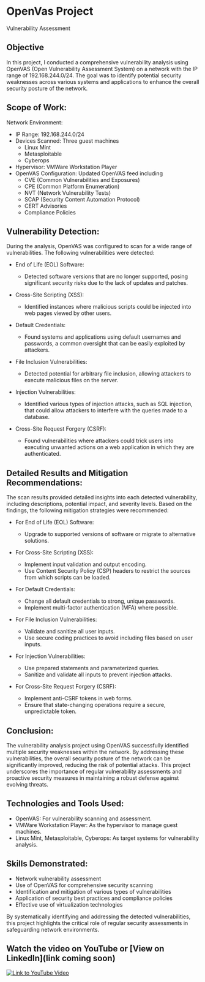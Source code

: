 # OpenVas Project
Vulnerability Assessment

## Objective
In this project, I conducted a comprehensive vulnerability analysis using OpenVAS (Open Vulnerability Assessment System) on a network with the IP range of 192.168.244.0/24. The goal was to identify potential security weaknesses across various systems and applications to enhance the overall security posture of the network.


## Scope of Work:

Network Environment:

- IP Range: 192.168.244.0/24
- Devices Scanned: Three guest machines
  - Linux Mint
  - Metasploitable
  - Cyberops
- Hypervisor: VMWare Workstation Player
- OpenVAS Configuration: Updated OpenVAS feed including
  - CVE (Common Vulnerabilities and Exposures)
  - CPE (Common Platform Enumeration)
  - NVT (Network Vulnerability Tests)
  - SCAP (Security Content Automation Protocol)
  - CERT Advisories
  - Compliance Policies

## Vulnerability Detection:

During the analysis, OpenVAS was configured to scan for a wide range of vulnerabilities. The following vulnerabilities were detected:

- End of Life (EOL) Software:
  - Detected software versions that are no longer supported, posing significant security risks due to the lack of updates and patches.

- Cross-Site Scripting (XSS):
  - Identified instances where malicious scripts could be injected into web pages viewed by other users.

- Default Credentials:
  - Found systems and applications using default usernames and passwords, a common oversight that can be easily exploited by attackers.

- File Inclusion Vulnerabilities:
  - Detected potential for arbitrary file inclusion, allowing attackers to execute malicious files on the server.

- Injection Vulnerabilities:
  - Identified various types of injection attacks, such as SQL injection, that could allow attackers to interfere with the queries made to a database.

- Cross-Site Request Forgery (CSRF):
  - Found vulnerabilities where attackers could trick users into executing unwanted actions on a web application in which they are authenticated.
 

## Detailed Results and Mitigation Recommendations:

The scan results provided detailed insights into each detected vulnerability, including descriptions, potential impact, and severity levels. Based on the findings, the following mitigation strategies were recommended:

- For End of Life (EOL) Software:
  - Upgrade to supported versions of software or migrate to alternative solutions.

- For Cross-Site Scripting (XSS):
  - Implement input validation and output encoding.
  - Use Content Security Policy (CSP) headers to restrict the sources from which scripts can be loaded.

- For Default Credentials:
  - Change all default credentials to strong, unique passwords.
  - Implement multi-factor authentication (MFA) where possible.

- For File Inclusion Vulnerabilities:
  - Validate and sanitize all user inputs.
  - Use secure coding practices to avoid including files based on user inputs.

- For Injection Vulnerabilities:
  - Use prepared statements and parameterized queries.
  - Sanitize and validate all inputs to prevent injection attacks.

- For Cross-Site Request Forgery (CSRF):
  - Implement anti-CSRF tokens in web forms.
  - Ensure that state-changing operations require a secure, unpredictable token.

## Conclusion:
The vulnerability analysis project using OpenVAS successfully identified multiple security weaknesses within the network. By addressing these vulnerabilities, the overall security posture of the network can be significantly improved, reducing the risk of potential attacks. This project underscores the importance of regular vulnerability assessments and proactive security measures in maintaining a robust defense against evolving threats.

## Technologies and Tools Used:
- OpenVAS: For vulnerability scanning and assessment.
- VMWare Workstation Player: As the hypervisor to manage guest machines.
- Linux Mint, Metasploitable, Cyberops: As target systems for vulnerability analysis.


## Skills Demonstrated:
- Network vulnerability assessment
- Use of OpenVAS for comprehensive security scanning
- Identification and mitigation of various types of vulnerabilities
- Application of security best practices and compliance policies
- Effective use of virtualization technologies

By systematically identifying and addressing the detected vulnerabilities, this project highlights the critical role of regular security assessments in safeguarding network environments.

## Watch the video on YouTube or [View on LinkedIn](link coming soon)


[![Link to YouTube Video](https://img.youtube.com/vi/4nbhj_ql2XI/0.jpg)](https://youtu.be/4nbhj_ql2XI)



